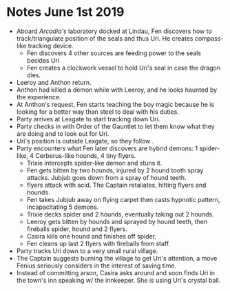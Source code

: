 <!-- TITLE: Session Notes 06/01/2019 -->
<!-- SUBTITLE: A quick summary of 2019 06 01 -->



# Notes June 1st 2019

- Aboard *Arcadia's* laboratory docked at Lindau, Fen discovers how to track/triangulate position of the seals and thus Uri. He creates compass-like tracking device.
  - Fen discovers 4 other sources are feeding power to the seals besides Uri
  - Fen creates a clockwork vessel to hold Uri's seal in case the dragon dies.
- Leeroy and Anthon return. 
- Anthon had killed a demon while with Leeroy, and he looks haunted by the experience.
- At Anthon's request, Fen starts teaching the boy magic because he is looking for a better way than steel to deal with his duties.
- Party arrives at Lexgate to start tracking down Uri.
- Party checks in with Order of the Gauntlet to let them know what they are doing and to look out for Uri.
- Uri's position is outside Lexgate, so they follow .
- Party encounters what Fen later discovers are hybrid demons: 1 spider-like, 4 Cerberus-like hounds, 4 tiny flyers. 
  - Trixie intercepts spider-like demon and stuns it. 
  - Fen gets bitten by two hounds, injured by 2 hound tooth spray attacks. Jubjub goes down from a spray of hound teeth. 
  - flyers attack with acid. The Captain retaliates, hitting flyers and hounds.
  - Fen takes Jubjub away on flying carpet then casts hypnotic pattern, incapacitating 5 demons. 
  - Trixie decks spider and 2 hounds, eventually taking out 2 hounds.  
  - Leeroy gets bitten by hounds and sprayed by hound teeth, then fireballs spider, hound and 2 flyers.
  - Casira kills one hound and finishes off spider. 
  - Fen cleans up last 2 flyers with fireballs from staff.
- Party tracks Uri down to a very small rural village.
- The Captain suggests burning the village to get Uri's attention, a move Fenius seriously considers in the interest of saving time.
- Instead of committing arson, Casira asks around and soon finds Uri in the town's inn speaking w/ the innkeeper. She is using Uri's crystal ball.